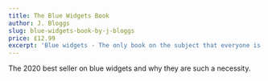 ```yaml
---
title: The Blue Widgets Book
author: J. Bloggs
slug: blue-widgets-book-by-j-bloggs
price: £12.99
excerpt: 'Blue widgets - The only book on the subject that everyone is talking about .'
---
```

The 2020 best seller on blue widgets and why they are such a necessity.
